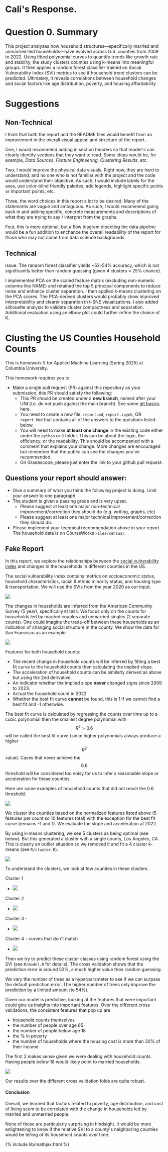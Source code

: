 # Cali's Response. 

# Question 0. Summary
This project analyzes how household structures—specifically married and unmarried-led households—have evolved across U.S. counties from 2009 to 2022. Using fitted polynomial curves to quantify trends like growth rate and stability, the study clusters counties using k-means into meaningful groups. It then applies a random forest classifier trained on Social Vulnerability Index (SVI) metrics to see if household trend clusters can be predicted. Ultimately, it reveals correlations between household changes and social factors like age distribution, poverty, and housing affordability.

# Suggestions 

## Non-Technical 

I think that both the report and the README files would benefit from an improvement in the overall visual appeal and structure of the report. 

One, I would recommend adding in section headers so that reader's can clearly identify sections that they want to read. Some ideas would be, for example, *Data Sources*, *Feature Engineering*, *Clustering Results*, etc.

Two, I would improve the physical data visuals. Right now, they are hard to understand, and no one who is not familiar with the project and the code would understand their objective. As such, I would include labels for the axes, use color-blind friendly palettes, add legends, highlight specific points or important points, etc. 

Three, the word choices in this report a lot to be desired. Many of the statements are vague and ambiguous. As such, I would recommend going back in and adding specific, concrete measurements and descriptions of what they are trying to say / interpret from the graphs.

Four, this is more optional, but a flow diagram dipecting the data pipeline would be a fun addition to enchance the overall readability of the report for those who may not come from data science backgrounds.

## Technical

Issue: The random forest classifier yields ~52–54% accuracy, which is not significantly better than random guessing (given 4 clusters = 25% chance).

I implemented PCA on the scaled feature matrix (excluding non-numeric columns like NAME) and retained the top 5 principal components to reduce noise and enhance cluster separation. I then applied k-means clustering on the PCA scores. The PCA-derived clusters would probably show improved interpretability and clearer separation in t-SNE visualizations. I also added silhouette analysis to validate cluster compactness and separation. Additional evaluation using an elbow plot could further refine the choice of K.

# Clusting the US Counties Household Counts

This is homework 5 for Applied Machine Learning (Spring 2025) at Columbia University.

This homework requires you to:

- Make a single pull request (PR) against this repository as your submission, this PR should satisfy the following:
  - This PR should be created under a **new branch**, named after your UNI (i.e. do not push against the main branch). See some [git basics](https://leewtai.github.io/setup/git_for_beginniners) here.
  - You need to create a new file: `report.md`, `report.ipynb`, OR `report.Rmd` that contains all of the answers to the questions listed below.
  - You will need to make **at least one change** in the existing code either under the `python` or `R` folder. This can be about the logic, the efficiency, or the readability. This should be accompanied with a comment that explains your change. More changes are encouraged but remember that the public can see the changes you've recommended.
  - On Gradescope, please just enter the link to your github pull request.


## Questions your report should answer:

- Give a summary of what you think the following project is doing. Limit your answer to one paragraph.
- The student is given a passing grade and is very upset.
  - Please suggest at least one major non-technical improvement/correction they should do (e.g. writing, graphs, etc)
  - Please suggest at least one major technical improvement/correction they should do.
- Please implement your technical recommendation above in your report. The household data is on CourseWorks `Files/census/`.


## Fake Report

In this report, we explore the relationships between the [social vulnerability index](https://www.atsdr.cdc.gov/place-health/php/svi/svi-data-documentation-download.html) and changes in the households in different counties in the US.

The social vulnerability index contains metrics on socioeconomic status, household characteristics, racial & ethnic minority status, and housing type & transportation. We will use the SVIs from the year 2020 as our input.

<image src='svi_overview.png'>

The changes in households are inferred from the American Community Survey (5 year), specifically `B11003`. We focus only on the counts for households led by married couples and unmarried singles (2 separate counts). One could imagine the trade-off between these households as an indication of changing social structure in the county. We show the data for San Francisco as an example.

<image src='R/sf_eg.png'>

Features for both household counts:

- The recent change in household counts will be inferred by fitting a best fit curve to the household counts then calculating the implied slope.
- The acceleration of household counts can be similarly derived as above but using the 2nd derivative.
- An indicator whether the implied slope **never** changed signs since 2009 to 2023.
- Actual the household count in 2022
- Whether the best fit curve **cannot** be found, this is 1 if we cannot find a best fit and -1 otherwise. 

The best fit curve is calculated by regressing the counts over time up to a cubic polynomial then the smallest degree polynomial with $$R^2>0.6$$ will be called the best fit curve (since higher polynomials always produce a higher $$R^2$$ value). Cases that never achieve the $$0.6$$ threshold will be considered too noisy for us to infer a reasonable slope or acceleration for those counties.

Here are some examples of household counts that did not reach the 0.6 threshold.

<image src='R/look_at_bad_fits.png'>

We cluster the counties based on the normalized features listed above (5 features per count so 10 features total) with the exception for the best fit curve (remains -1 and 1). We evaluate the slope and acceleration at 2022.

By using k-means clustering, we see 5 clusters as being optimal (see below). But this generated a cluster with a single county, Los Angeles, CA. This is clearly an outlier situation so we removed it and fit a 4 cluster k-means (see `R/cluster.R`).

<image src='R/kmeans_btwss_by_k_with_LA.png'>

To understand the clusters, we look at few counties in these clusters.

Cluster 1
- <image src='R/eg_cluster1_5_curve.png'>

Cluster 2
- <image src='R/eg_cluster2_5_curve.png'>

Cluster 3 - 
- <image src='R/eg_cluster3_5_curve.png'>

Cluster 4 - curves that don't match
- <image src='R/eg_cluster4_5_curve.png'>

Then we try to predict these cluster classes using random forest using the SVI (see `R/model.R` for details). The cross validation shows that the prediction error is around 52%, a much higher value than random guessing.

We vary the number of trees as a hyperparameter to see if we can surpass the default prediction error. The higher number of trees only improve the prediction by a limited amount (to 54%).

Given our model is predictive, looking at the features that were important could give us insights into important features. Over the different cross validations, the consistent features that pop up are
- household counts themselves
- the number of people over age 65
- the number of people below age 18
- the % in poverty
- the number of households where the housing cost is more than 30% of their income 

The first 2 makes sense given we were dealing with household counts. Having people below 18 would likely point to married households.

<image src='R/forest_imp.png'>

Our results over the different cross validation folds are quite robust.

#### Conclusion

Overall, we learned that factors related to poverty, age distribution, and cost of living seem to be correlated with the change in households led by married and unmarried people.

None of these are particularly surprising in hindsight. It would be more enlightening to know if the relative SVI to a county's neighboring counties would be telling of its household counts over time.

{% include lib/mathjax.html %}
